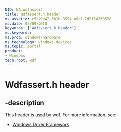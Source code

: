 ```yaml
---
UID: NA:wdfassert
title: Wdfassert.h header
ms.assetid: c9b29e42-5b1b-3594-a9c0-7d2154230528
ms.date: 05/09/2018
keywords: ["Wdfassert.h header"]
ms.keywords: 
ms.prod: windows-hardware
ms.technology: windows-devices
ms.topic: portal
product:
- Windows
tech.root: wdf
---
```


# Wdfassert.h header


## -description


This header is used by wdf. For more information, see:

- [Windows Driver Framework](../_wdf/index.md)
